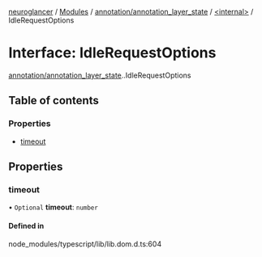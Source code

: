 [neuroglancer](../README.md) / [Modules](../modules.md) / [annotation/annotation\_layer\_state](../modules/annotation_annotation_layer_state.md) / [<internal\>](../modules/annotation_annotation_layer_state._internal_.md) / IdleRequestOptions

# Interface: IdleRequestOptions

[annotation/annotation_layer_state](../modules/annotation_annotation_layer_state.md).[<internal>](../modules/annotation_annotation_layer_state._internal_.md).IdleRequestOptions

## Table of contents

### Properties

- [timeout](annotation_annotation_layer_state._internal_.IdleRequestOptions.md#timeout)

## Properties

### timeout

• `Optional` **timeout**: `number`

#### Defined in

node_modules/typescript/lib/lib.dom.d.ts:604
